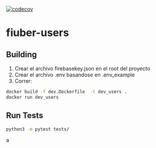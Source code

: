 [![codecov](https://codecov.io/gh/Taller-2-Tyrions/fiuber-users/branch/develop/graph/badge.svg?token=IEH333J1IF)](https://codecov.io/gh/Taller-2-Tyrions/fiuber-users)
# fiuber-users


## Building

1. Crear el archivo firebasekey.json en el root del proyecto
2. Crear el archivo .env basandose en .env_example
3. Correr:

```bash
docker build -f dev.Dockerfile  -t dev_users .
docker run dev_users
```
## Run Tests

```bash
python3 -m pytest tests/
```

a
